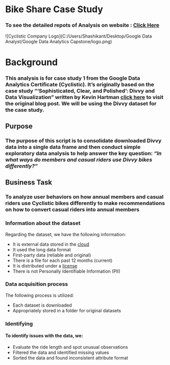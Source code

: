 # Bike Share Case Study

### To see the detailed repots of Analysis on website : [Click Here](https://public.tableau.com/)

![Cyclistic Company Logo](C:/Users/Shashikant/Desktop/Google Data Analyst/Google Data Analytics Capstone/logo.png)

# Background

### This analysis is for case study 1 from the Google Data Analytics Certificate (Cyclistic). It’s originally based on the case study “‘Sophisticated, Clear, and Polished’: Divvy and Data Visualization” written by Kevin Hartman [click here]( https://artscience.blog/home/divvy-dataviz-case-study>) to visit the original blog post. We will be using the Divvy dataset for the case study. 


## Purpose

### The purpose of this script is to consolidate downloaded Divvy data into a single data frame and then conduct simple exploratory data analysis to help answer the key question: *“In what ways do members and casual riders use Divvy bikes differently?”*

## Business Task

### To analyze user behaviors on how annual members and casual riders use Cyclistic bikes differently to make recommendations on how to convert casual riders into annual members

### Information about the dataset

Regarding the dataset, we have the following information:

  * It is external data stored in the [cloud](https://divvy-tripdata.s3.amazonaws.com/index.html)
  * It used the long data format
  * First-party data (reliable and original)
  * There is a file for each past 12 months (current)
  * It is distributed under a [license](https://www.divvybikes.com/data-license-agreement)
  * There is not Personally Identifiable Information (PII)
  
  
### Data acquisition process
The following process is utilized:

  * Each dataset is downloaded
  * Appropriately stored in a folder for original datasets
  
### Identifying 

#### To identify issues with the data, we:

  * Evaluate the ride length and spot unusual observations
  * Filtered the data and identified missing values
  * Sorted the data and found inconsistent attribute format




